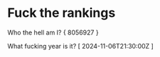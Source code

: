 # Fuck the rankings

Who the hell am I?
{ 8056927 }

What fucking year is it?
[ 2024-11-06T21:30:00Z ]
